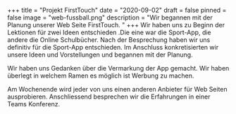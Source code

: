 +++
title = "Projekt FirstTouch"
date = "2020-09-02"
draft = false
pinned = false
image = "web-fussball.png"
description = "Wir begannen mit der Planung unserer Web Seite FirstTouch. "
+++
Wir haben uns zu Beginn der Lektionen für zwei Ideen entschieden .Die eine war die Sport-App, die andere die Online Schulbücher. Nach der Besprechung haben wir uns definitiv für die Sport-App entschieden. Im Anschluss konkretisierten wir unsere Ideen und Vorstellungen und begannen mit der Planung. 

Wir haben uns Gedanken über die Vermarkung der App gemacht. Wir haben überlegt in welchem Ramen es möglich ist Werbung zu machen. 

Am Wochenende wird jeder von uns einen anderen Anbieter für Web Seiten ausprobieren. Anschliessend besprechen wir die Erfahrungen in einer Teams Konferenz.